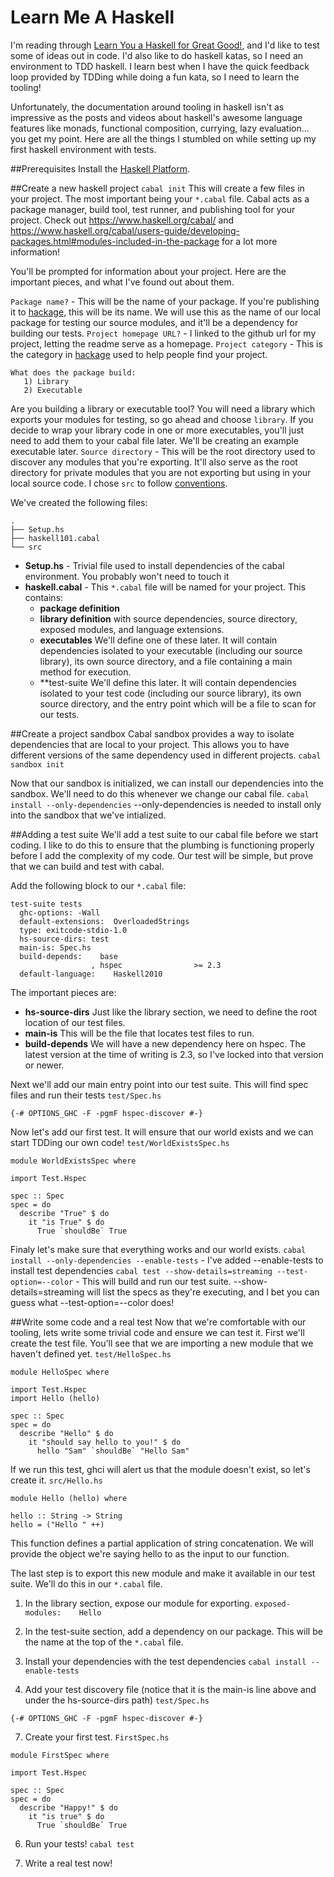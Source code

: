 # Learn Me A Haskell

I'm reading through [Learn You a Haskell for Great Good!](http://learnyouahaskell.com/chapters), and I'd like to test some of ideas out in code. I'd also like to do haskell katas, so I need an environment to TDD haskell. I learn best when I have the quick feedback loop provided by TDDing while doing a fun kata, so I need to learn the tooling!

Unfortunately, the documentation around tooling in haskell isn't as impressive as the posts and videos about haskell's awesome language features like monads, functional composition, currying, lazy evaluation... you get my point. Here are all the things I stumbled on while setting up my first haskell environment with tests.

##Prerequisites
Install the [Haskell Platform](https://www.haskell.org/platform/).

##Create a new haskell project
`cabal init`
This will create a few files in your project. The most important being your `*.cabal` file. Cabal acts as a package manager, build tool, test runner, and publishing tool for your project. Check out https://www.haskell.org/cabal/ and https://www.haskell.org/cabal/users-guide/developing-packages.html#modules-included-in-the-package for a lot more information!

You'll be prompted for information about your project. Here are the important pieces, and what I've found out about them.

`Package name?` - This will be the name of your package. If you're publishing it to [hackage](https://hackage.haskell.org/), this will be its name. We will use this as the name of our local package for testing our source modules, and it'll be a dependency for building our tests.
`Project homepage URL?` - I linked to the github url for my project, letting the readme serve as a homepage.
`Project category` - This is the category in [hackage](https://hackage.haskell.org/packages/) used to help people find your project.
```
What does the package build:
   1) Library
   2) Executable
```
Are you building a library or executable tool? You will need a library which exports your modules for testing, so go ahead and choose `library`. If you decide to wrap your library code in one or more executables, you'll just need to add them to your cabal file later. We'll be creating an example executable later.
`Source directory` - This will be the root directory used to discover any modules that you're exporting. It'll also serve as the root directory for private modules that you are not exporting but using in your local source code. I chose `src` to follow [conventions](https://wiki.haskell.org/Structure_of_a_Haskell_project).

We've created the following files:
```
.
├── Setup.hs
├── haskell101.cabal
└── src
```
- **Setup.hs** - Trivial file used to install dependencies of the cabal environment. You probably won't need to touch it
- **haskell.cabal** - This `*.cabal` file will be named for your project. This contains: 
  - **package definition**
  - **library definition** with source dependencies, source directory, exposed modules, and language extensions.
  - **executables** We'll define one of these later. It will contain dependencies isolated to your executable (including our source library), its own source directory, and a file containing a main method for execution.
  - **test-suite We'll define this later. It will contain dependencies isolated to your test code (including our source library), its own source directory, and the entry point which will be a file to scan for our tests.

##Create a project sandbox
Cabal sandbox provides a way to isolate dependencies that are local to your project. This allows you to have different versions of the same dependency used in different projects.
`cabal sandbox init`

Now that our sandbox is initialized, we can install our dependencies into the sandbox. We'll need to do this whenever we change our cabal file.
`cabal install --only-dependencies`
--only-dependencies is needed to install only into the sandbox that we've intialized.

##Adding a test suite
We'll add a test suite to our cabal file before we start coding. I like to do this to ensure that the plumbing is functioning properly before I add the complexity of my code. Our test will be simple, but prove that we can build and test with cabal.

Add the following block to our `*.cabal` file:
```
test-suite tests
  ghc-options: -Wall
  default-extensions:  OverloadedStrings
  type: exitcode-stdio-1.0
  hs-source-dirs: test
  main-is: Spec.hs
  build-depends:    base
                  , hspec                >= 2.3
  default-language:    Haskell2010
 ```
 The important pieces are:
 - **hs-source-dirs** Just like the library section, we need to define the root location of our test files.
 - **main-is** This will be the file that locates test files to run.
 - **build-depends** We will have a new dependency here on hspec. The latest version at the time of writing is 2.3, so I've locked into that version or newer.
 
Next we'll add our main entry point into our test suite. This will find spec files and run their tests
`test/Spec.hs`
```
{-# OPTIONS_GHC -F -pgmF hspec-discover #-}
```

Now let's add our first test. It will ensure that our world exists and we can start TDDing our own code!
`test/WorldExistsSpec.hs`
```
module WorldExistsSpec where

import Test.Hspec

spec :: Spec
spec = do
  describe "True" $ do
    it "is True" $ do
      True `shouldBe` True
```

Finaly let's make sure that everything works and our world exists.
`cabal install --only-dependencies --enable-tests` - I've added --enable-tests to install test dependencies
`cabal test --show-details=streaming --test-option=--color` - This will build and run our test suite. --show-details=streaming will list the specs as they're executing, and I bet you can guess what --test-option=--color does!

##Write some code and a real test
Now that we're comfortable with our tooling, lets write some trivial code and ensure we can test it. First we'll create the test file. You'll see that we are importing a new module that we haven't defined yet.
`test/HelloSpec.hs`
```
module HelloSpec where

import Test.Hspec
import Hello (hello)

spec :: Spec
spec = do
  describe "Hello" $ do
    it "should say hello to you!" $ do
      hello "Sam" `shouldBe` "Hello Sam"
```
 
If we run this test, ghci will alert us that the module doesn't exist, so let's create it.
`src/Hello.hs`
```
module Hello (hello) where

hello :: String -> String
hello = ("Hello " ++)
```
This function defines a partial application of string concatenation. We will provide the object we're saying hello to as the input to our function.

The last step is to export this new module and make it available in our test suite. We'll do this in our `*.cabal` file.
1. In the library section, expose our module for exporting.
`exposed-modules:    Hello`
2. In the test-suite section, add a dependency on our package. This will be the name at the top of the `*.cabal` file.

 
5. Install your dependencies with the test dependencies `cabal install --enable-tests`
6. Add your test discovery file (notice that it is the main-is line above and under the hs-source-dirs path)
`test/Spec.hs`
```
{-# OPTIONS_GHC -F -pgmF hspec-discover #-}
```
7. Create your first test.
`FirstSpec.hs`
```
module FirstSpec where

import Test.Hspec

spec :: Spec
spec = do
  describe "Happy!" $ do
    it "is true" $ do
      True `shouldBe` True
```
6. Run your tests! `cabal test`

7. Write a real test now!
